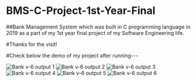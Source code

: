 # BMS-C-Project-1st-Year-Final
##Bank Management System which was built in C programming language in 2019 as a part of my 1st year final project of my Software Engineering life.

#Thanks for the visit!

#Check below the demo of my project after running---


![Bank v-6 output 1](https://user-images.githubusercontent.com/57108914/189486585-ac02a375-a9e7-4d40-9cee-9cb9beede31d.jpg)
![Bank v-6 output 2](https://user-images.githubusercontent.com/57108914/189486590-e65d878c-4e48-4273-a1c4-d05b2ae98b56.jpg)
![Bank v-6 output 3](https://user-images.githubusercontent.com/57108914/189486592-e37270ab-895a-46ab-b66c-0b54071fc578.jpg)
![Bank v-6 output 4](https://user-images.githubusercontent.com/57108914/189486595-ea6e3706-356a-403b-9850-27862064cc7a.jpg)
![Bank v-6 output 5](https://user-images.githubusercontent.com/57108914/189486596-d310630c-652e-4b97-86f8-5ba169c2add2.jpg)
![Bank v-6 output 6](https://user-images.githubusercontent.com/57108914/189486597-e6eff636-ebc5-43ca-a610-13b5ddf9cc15.jpg)
